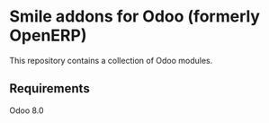 Smile addons for Odoo (formerly OpenERP)
========================

This repository contains a collection of Odoo modules.

Requirements
------------------------

Odoo 8.0

